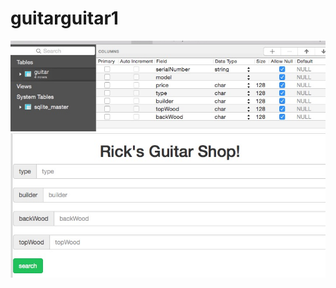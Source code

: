 # guitarguitar1
![image](https://github.com/OriharaS/pic/blob/master/73AF1392-FE8A-4CC0-83FB-17BAAB09B484.png)
![image](https://github.com/OriharaS/pic/blob/master/BF96FA95-ACA5-4E42-961E-FF1180AE54D0.png)
